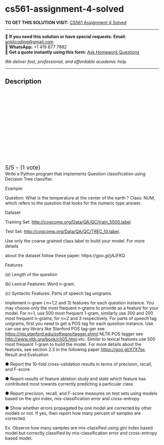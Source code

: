 # cs561-assignment-4-solved
**TO GET THIS SOLUTION VISIT:** [CS561 Assignment 4 Solved](https://www.ankitcodinghub.com/product/cs561-assignment-4-solved/)


---

📩 **If you need this solution or have special requests:** **Email:** ankitcoding@gmail.com  
📱 **WhatsApp:** +1 419 877 7882  
📄 **Get a quote instantly using this form:** [Ask Homework Questions](https://www.ankitcodinghub.com/services/ask-homework-questions/)

*We deliver fast, professional, and affordable academic help.*

---

<h2>Description</h2>



<div class="kk-star-ratings kksr-auto kksr-align-center kksr-valign-top" data-payload="{&quot;align&quot;:&quot;center&quot;,&quot;id&quot;:&quot;99701&quot;,&quot;slug&quot;:&quot;default&quot;,&quot;valign&quot;:&quot;top&quot;,&quot;ignore&quot;:&quot;&quot;,&quot;reference&quot;:&quot;auto&quot;,&quot;class&quot;:&quot;&quot;,&quot;count&quot;:&quot;1&quot;,&quot;legendonly&quot;:&quot;&quot;,&quot;readonly&quot;:&quot;&quot;,&quot;score&quot;:&quot;5&quot;,&quot;starsonly&quot;:&quot;&quot;,&quot;best&quot;:&quot;5&quot;,&quot;gap&quot;:&quot;4&quot;,&quot;greet&quot;:&quot;Rate this product&quot;,&quot;legend&quot;:&quot;5\/5 - (1 vote)&quot;,&quot;size&quot;:&quot;24&quot;,&quot;title&quot;:&quot;CS561 Assignment 4 Solved&quot;,&quot;width&quot;:&quot;138&quot;,&quot;_legend&quot;:&quot;{score}\/{best} - ({count} {votes})&quot;,&quot;font_factor&quot;:&quot;1.25&quot;}">

<div class="kksr-stars">

<div class="kksr-stars-inactive">
            <div class="kksr-star" data-star="1" style="padding-right: 4px">


<div class="kksr-icon" style="width: 24px; height: 24px;"></div>
        </div>
            <div class="kksr-star" data-star="2" style="padding-right: 4px">


<div class="kksr-icon" style="width: 24px; height: 24px;"></div>
        </div>
            <div class="kksr-star" data-star="3" style="padding-right: 4px">


<div class="kksr-icon" style="width: 24px; height: 24px;"></div>
        </div>
            <div class="kksr-star" data-star="4" style="padding-right: 4px">


<div class="kksr-icon" style="width: 24px; height: 24px;"></div>
        </div>
            <div class="kksr-star" data-star="5" style="padding-right: 4px">


<div class="kksr-icon" style="width: 24px; height: 24px;"></div>
        </div>
    </div>

<div class="kksr-stars-active" style="width: 138px;">
            <div class="kksr-star" style="padding-right: 4px">


<div class="kksr-icon" style="width: 24px; height: 24px;"></div>
        </div>
            <div class="kksr-star" style="padding-right: 4px">


<div class="kksr-icon" style="width: 24px; height: 24px;"></div>
        </div>
            <div class="kksr-star" style="padding-right: 4px">


<div class="kksr-icon" style="width: 24px; height: 24px;"></div>
        </div>
            <div class="kksr-star" style="padding-right: 4px">


<div class="kksr-icon" style="width: 24px; height: 24px;"></div>
        </div>
            <div class="kksr-star" style="padding-right: 4px">


<div class="kksr-icon" style="width: 24px; height: 24px;"></div>
        </div>
    </div>
</div>


<div class="kksr-legend" style="font-size: 19.2px;">
            5/5 - (1 vote)    </div>
    </div>
<div class="page" title="Page 1">
<div class="section">
<div class="layoutArea">
<div class="column">
Write a Python program that implements Question classification using Decision Tree classifier.

Example

Question: What is the temperature at the center of the earth ? Class: NUM, which refers to the question that looks for the numeric type answer.

Dataset

Training Set: http://cogcomp.org/Data/QA/QC/train_5500.label

Test Set: http://cogcomp.org/Data/QA/QC/TREC_10.label.

Use only the coarse grained class label to build your model. For more details

</div>
</div>
</div>
</div>
<div class="page" title="Page 2">
<div class="section">
<div class="layoutArea">
<div class="column">
about the dataset follow these paper: https://goo.gl/jAJFKQ

Features

(a) Length of the question

(b) Lexical Features: Word n-gram.

(c) Syntactic Features: Parts of speech tag unigrams.

Implement n-gram ( n=1,2 and 3) features for each question instance. You may choose only the most frequent n-grams to provide as a feature for your model. For n=1, use 500 most frequent 1-gram, similarly use 300 and 200 most frequent n-grams, for n=2 and 3 respectively. For parts of speech tag unigrams, first you need to get a POS tag for each question instance. Use can use any library like Stanford POS tag-ger see https://nlp.stanford.edu/software/tagger.shtml NLTK POS tagger see http://www.nltk.org/book/ch05.html etc. Similar to lexical features use 500 most frequent 1-gram to build the model. For more details about the features, see section 2.3 in the following paper https://goo.gl/X7X7ox. Result and Evaluation

● Report the 10-fold cross-validation results in terms of precision, recall, and F-score.

● Report results of feature ablation study and state which feature has contributed most towards correctly predicting a particular class

● Report precision, recall, and F-score measures on test sets using models based on the gini index, mis-classification error and cross-entropy.

● Show whether errors propagated by one model are corrected by other models or not. If yes, then report how many percent of samples are corrected.

Ex. Observe how many samples are mis-classified using gini index based model but correctly classified by mis-classification error and cross-entropy based model.

</div>
</div>
</div>
</div>
